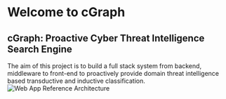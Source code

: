 # Welcome to cGraph

## cGraph: Proactive Cyber Threat Intelligence Search Engine

The aim of this project is to build a full stack system from backend, middleware to front-end to proactively provide domain threat intelligence based transductive and inductive classification.
![Web App Reference Architecture](https://user-images.githubusercontent.com/20130001/85228453-1d6ef780-b401-11ea-9f58-aba5ae34331e.png)

